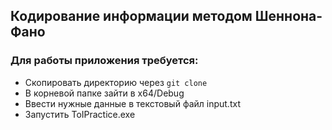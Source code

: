 ## Кодирование информации методом Шеннона-Фано

### Для работы приложения требуется:

* Скопировать директорию через `git clone`
* В корневой папке зайти в x64/Debug
* Ввести нужные данные в текстовый файл input.txt
* Запустить ToIPractice.exe
